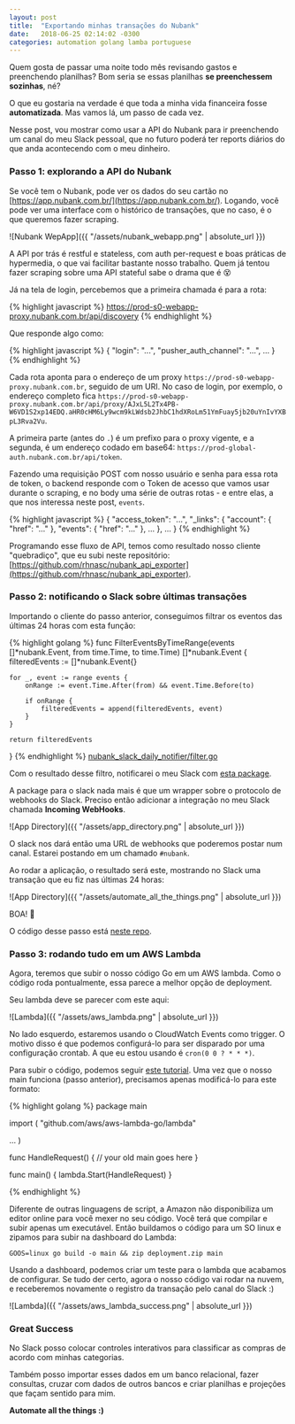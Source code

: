 ```yaml
---
layout: post
title:  "Exportando minhas transações do Nubank"
date:   2018-06-25 02:14:02 -0300
categories: automation golang lamba portuguese
---
```


Quem gosta de passar uma noite todo mês revisando gastos e preenchendo planilhas? Bom seria se essas planilhas **se preenchessem sozinhas**, né? 

O que eu gostaria na verdade é que toda a minha vida financeira fosse **automatizada**. Mas vamos lá, um passo de cada vez.

Nesse post, vou mostrar como usar a API do Nubank para ir preenchendo um canal do meu Slack pessoal, que no futuro poderá ter reports diários do que anda acontecendo com o meu dinheiro.


### Passo 1: explorando a API do Nubank

Se você tem o Nubank, pode ver os dados do seu cartão no [https://app.nubank.com.br/](https://app.nubank.com.br/). Logando, você pode ver uma interface com o histórico de transações, que no caso, é o que queremos fazer scraping.

![Nubank WepApp]({{ "/assets/nubank_webapp.png" | absolute_url }})

A API por trás é restful e stateless, com auth per-request e boas práticas de hypermedia, o que vai facilitar bastante nosso trabalho. Quem já tentou fazer scraping sobre uma API stateful sabe o drama que é 😵

Já na tela de login, percebemos que a primeira chamada é para a rota:

{% highlight javascript %}
https://prod-s0-webapp-proxy.nubank.com.br/api/discovery
{% endhighlight %}

Que responde algo como:

{% highlight javascript %}
{
  "login": "...",
  "pusher_auth_channel": "...",
  ...
}
{% endhighlight %}

Cada rota aponta para o endereço de um proxy `https://prod-s0-webapp-proxy.nubank.com.br`, seguido de um URI. No caso de login, por exemplo, o endereço completo fica `https://prod-s0-webapp-proxy.nubank.com.br/api/proxy/AJxL5L2Tx4PB-W6VD1S2xp14EDQ.aHR0cHM6Ly9wcm9kLWdsb2JhbC1hdXRoLm51YmFuay5jb20uYnIvYXBpL3Rva2Vu`.

A primeira parte (antes do `.`) é um prefixo para o proxy vigente, e a segunda, é um endereço codado em base64: `https://prod-global-auth.nubank.com.br/api/token`.

Fazendo uma requisição POST com nosso usuário e senha para essa rota de token, o backend responde com o Token de acesso que vamos usar durante o scraping, e no body uma série de outras rotas - e entre elas, a que nos interessa neste post, `events`.

{% highlight javascript %}
{
  "access_token": "...",
  "_links": {
    "account": {
      "href": "..."
    },
    "events": {
      "href": "..."
    },
    ...
  },
  ...
}
{% endhighlight %}

Programando esse fluxo de API, temos como resultado nosso cliente "quebradiço", que eu subi neste repositório: [https://github.com/rhnasc/nubank_api_exporter](https://github.com/rhnasc/nubank_api_exporter). 

### Passo 2: notificando o Slack sobre últimas transações

Importando o cliente do passo anterior, conseguimos filtrar os eventos das últimas 24 horas com esta função:

{% highlight golang %}
func FilterEventsByTimeRange(events []*nubank.Event, from time.Time, to time.Time) []*nubank.Event {
	filteredEvents := []*nubank.Event{}

	for _, event := range events {
		onRange := event.Time.After(from) && event.Time.Before(to)

		if onRange {
			filteredEvents = append(filteredEvents, event)
		}
	}

	return filteredEvents
}
{% endhighlight %}
[nubank_slack_daily_notifier/filter.go](https://github.com/rhnasc/nubank_slack_daily_notifier/blob/master/filter.go)

Com o resultado desse filtro, notificarei o meu Slack com [esta package](github.com/ashwanthkumar/slack-go-webhook).

A package para o slack nada mais é que um wrapper sobre o protocolo de webhooks do Slack. Preciso então adicionar a integração no meu Slack chamada **Incoming WebHooks**.

![App Directory]({{ "/assets/app_directory.png" | absolute_url }})

O slack nos dará então uma URL de webhooks que poderemos postar num canal. Estarei postando em um chamado `#nubank`.

Ao rodar a aplicação, o resultado será este, mostrando no Slack uma transação que eu fiz nas últimas 24 horas:

![App Directory]({{ "/assets/automate_all_the_things.png" | absolute_url }})

BOA! 🤩

O código desse passo está [neste repo](https://github.com/rhnasc/nubank_slack_daily_notifier).

### Passo 3: rodando tudo em um AWS Lambda

Agora, teremos que subir o nosso código Go em um AWS lambda. Como o código roda pontualmente, essa parece a melhor opção de deployment.

Seu lambda deve se parecer com este aqui:

![Lambda]({{ "/assets/aws_lambda.png" | absolute_url }})

No lado esquerdo, estaremos usando o CloudWatch Events como trigger. O motivo disso é que podemos configurá-lo para ser disparado por uma configuração crontab. A que eu estou usando é `cron(0 0 ? * * *)`.

Para subir o código, podemos seguir [este tutorial](https://docs.aws.amazon.com/lambda/latest/dg/go-programming-model-handler-types.html). Uma vez que o nosso main funciona (passo anterior), precisamos apenas modificá-lo para este formato: 

{% highlight golang %}
package main

import (
  "github.com/aws/aws-lambda-go/lambda"

  ...
)

func HandleRequest() {
  // your old main goes here
}

func main() {
	lambda.Start(HandleRequest)
}

{% endhighlight %}

Diferente de outras linguagens de script, a Amazon não disponibiliza um editor online para você mexer no seu código. Você terá que compilar e subir apenas um executável. Então buildamos o código para um SO linux e zipamos para subir na dashboard do Lambda:

`GOOS=linux go build -o main && zip deployment.zip main`

Usando a dashboard, podemos criar um teste para o lambda que acabamos de configurar. Se tudo der certo, agora o nosso código vai rodar na nuvem, e receberemos novamente o registro da transação pelo canal do Slack :)

![Lambda]({{ "/assets/aws_lambda_success.png" | absolute_url }})

### Great Success

No Slack posso colocar controles interativos para classificar as compras de acordo com minhas categorias.

Também posso importar esses dados em um banco relacional, fazer consultas, cruzar com dados de outros bancos e criar planilhas e projeções que façam sentido para mim.

**Automate all the things :)**
